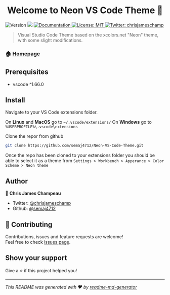 <h1 align="center">Welcome to Neon VS Code Theme 👋</h1>
<p>
  <img alt="Version" src="https://img.shields.io/badge/version-0.0.1-blue.svg?cacheSeconds=2592000" />
  <img src="https://img.shields.io/badge/vscode-%5E1.66.0-blue.svg" />
  <a href="https://github.com/semaj4712/Neon-VS-Code-Theme#readme" target="_blank">
    <img alt="Documentation" src="https://img.shields.io/badge/documentation-yes-brightgreen.svg" />
  </a>
  <a href="#" target="_blank">
    <img alt="License: MIT" src="https://img.shields.io/badge/License-MIT-yellow.svg" />
  </a>
  <a href="https://twitter.com/chrisjameschamp" target="_blank">
    <img alt="Twitter: chrisjameschamp" src="https://img.shields.io/twitter/follow/chrisjameschamp.svg?style=social" />
  </a>
</p>

> Visual Studio Code Theme based on the xcolors.net &#34;Neon&#34; theme, with some slight modifications.

### 🏠 [Homepage](https://github.com/semaj4712/Neon-VS-Code-Theme)

## Prerequisites

- vscode ^1.66.0

## Install

Navigate to your VS Code extensions folder.

On **Linux** and **MacOS** go to `~/.vscode/extensions/`
On **Windows** go to `%USERPROFILE%\.vscode\extensions`

Clone the repor from github

```sh
git clone https://github.com/semaj4712/Neon-VS-Code-Theme.git
```

Once the repo has been cloned to your extensions folder you should be able to select it as a theme from `Settings > Workbench > Apperance > Color Scheme > Neon theme`

## Author

👤 **Chris James Champeau**

* Twitter: [@chrisjameschamp](https://twitter.com/chrisjameschamp)
* Github: [@semaj4712](https://github.com/semaj4712)

## 🤝 Contributing

Contributions, issues and feature requests are welcome!<br />Feel free to check [issues page](https://github.com/semaj4712/Neon-VS-Code-Theme/issues). 

## Show your support

Give a ⭐️ if this project helped you!

***
_This README was generated with ❤️ by [readme-md-generator](https://github.com/kefranabg/readme-md-generator)_
